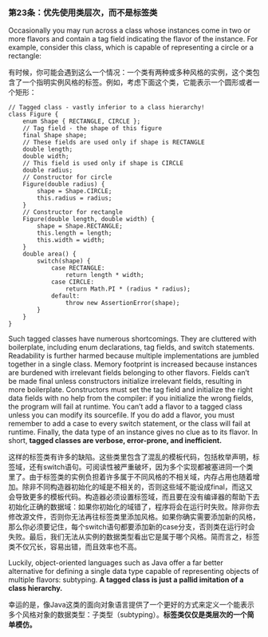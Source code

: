 ### 第23条：优先使用类层次，而不是标签类

Occasionally you may run across a class whose instances come in two or more flavors and contain a tag field indicating the flavor of the instance. For example, consider this class, which is capable of representing a circle or a rectangle:

有时候，你可能会遇到这么一个情况：一个类有两种或多种风格的实例，这个类包含了一个指明实例风格的标签。例如，考虑下面这个类，它能表示一个圆形或者一个矩形：

```
// Tagged class - vastly inferior to a class hierarchy!
class Figure {
    enum Shape { RECTANGLE, CIRCLE };
    // Tag field - the shape of this figure
    final Shape shape;
    // These fields are used only if shape is RECTANGLE
    double length;
    double width;
    // This field is used only if shape is CIRCLE
    double radius;
    // Constructor for circle
    Figure(double radius) {
        shape = Shape.CIRCLE;
        this.radius = radius;
    } 
    // Constructor for rectangle
    Figure(double length, double width) {
        shape = Shape.RECTANGLE;
        this.length = length;
        this.width = width;
    } 
    double area() {
        switch(shape) {
            case RECTANGLE:
                return length * width;
            case CIRCLE:
                return Math.PI * (radius * radius);
            default:
                throw new AssertionError(shape);
        }
    }
}
```

Such tagged classes have numerous shortcomings. They are cluttered with boilerplate, including enum declarations, tag fields, and switch statements. Readability is further harmed because multiple implementations are jumbled together in a single class. Memory footprint is increased because instances are burdened with irrelevant fields belonging to other flavors. Fields can’t be made final unless constructors initialize irrelevant fields, resulting in more boilerplate. Constructors must set the tag field and initialize the right data fields with no help from the compiler: if you initialize the wrong fields, the program will fail at runtime. You can’t add a flavor to a tagged class unless you can modify its sourcefile. If you do add a flavor, you must remember to add a case to every switch statement, or the class will fail at runtime. Finally, the data type of an instance gives no clue as to its flavor. In short, **tagged classes are verbose, error-prone, and inefficient.**

这样的标签类有许多的缺陷。这些类里包含了混乱的模板代码，包括枚举声明，标签域，还有switch语句。可阅读性被严重破坏，因为多个实现都被塞进同一个类里了。由于标签类的实例负担着许多属于不同风格的不相关域，内存占用也随着增加。除非不同构造器初始化的域是不相关的，否则这些域不能设成final，而这又会导致更多的模板代码。构造器必须设置标签域，而且要在没有编译器的帮助下去初始化正确的数据域：如果你初始化的域错了，程序将会在运行时失败。除非你去修改源文件，否则你无法再往标签类里添加风格。如果你确实需要添加新的风格，那么你必须要记住，每个switch语句都要添加新的case分支，否则类在运行时会失败。最后，我们无法从实例的数据类型看出它是属于哪个风格。简而言之，标签类不仅冗长，容易出错，而且效率也不高。

Luckily, object-oriented languages such as Java offer a far better alternative for defining a single data type capable of representing objects of multiple flavors: subtyping. **A tagged class is just a pallid imitation of a class hierarchy.**

幸运的是，像Java这类的面向对象语言提供了一个更好的方式来定义一个能表示多个风格对象的数据类型：子类型（subtyping）。**标签类仅仅是类层次的一个简单模仿。**

